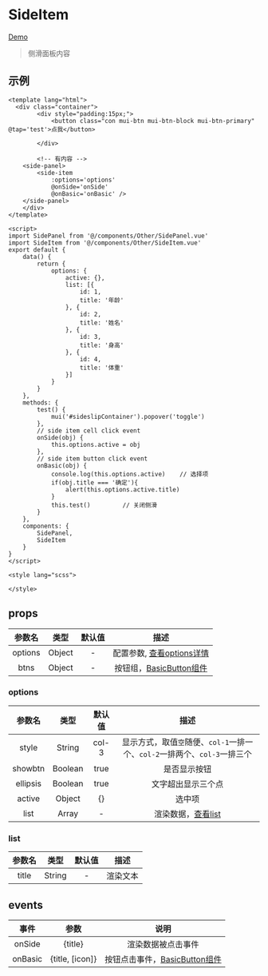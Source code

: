 # SideItem
[Demo](http://watasi.gitee.io/infozx_api/dist/#/sideItem.html)
> 侧滑面板内容

## 示例
```vue{20}
<template lang="html">
  <div class="container">
		<div style="padding:15px;">
			<button class="con mui-btn mui-btn-block mui-btn-primary" @tap='test'>点我</button>
			
		</div>
		
		<!-- 有内容 -->
  	<side-panel>
  		<side-item
  			:options='options'
  			@onSide='onSide'
  			@onBasic='onBasic' />
  	</side-panel>
	</div>
</template>

<script>
import SidePanel from '@/components/Other/SidePanel.vue'
import SideItem from '@/components/Other/SideItem.vue'
export default {
	data() {
		return {
			options: {
				active: {},
				list: [{
					id: 1,
					title: '年龄'
				}, {
					id: 2,
					title: '姓名'
				}, {
					id: 3,
					title: '身高'
				}, {
					id: 4,
					title: '体重'
				}]
			}
		}
	},
	methods: {
		test() {
			mui('#sideslipContainer').popover('toggle')
		},
		// side item cell click event
		onSide(obj) {
			this.options.active = obj
		},
		// side item button click event
		onBasic(obj) {
			console.log(this.options.active) 	// 选择项
			if(obj.title === '确定'){
				alert(this.options.active.title)
			}
			this.test() 		// 关闭侧滑
		}
	},
	components: {
		SidePanel,
		SideItem
	}
}
</script>

<style lang="scss">

</style>
```

## props
|参数名|类型|默认值|描述|
|:---:|:---:|:---:|:---:|
|options|Object|-|配置参数, [查看options详情](#options)|
|btns|Object|-|按钮组，[BasicButton组件](../button/BasicButton.html)|

### options
|参数名|类型|默认值|描述|
|:---:|:---:|:---:|:---:|
|style|String|col-3|显示方式，取值`空`随便、`col-1`一排一个、`col-2`一排两个、`col-3`一排三个|
|showbtn|Boolean|true|是否显示按钮|
|ellipsis|Boolean|true|文字超出显示三个点|
|active|Object|{}|选中项|
|list|Array|-|渲染数据，[查看list](#list)|

### list
|参数名|类型|默认值|描述|
|:---:|:---:|:---:|:---:|
|title|String|-|渲染文本|

## events
|事件|参数|说明|
|:---:|:---:|:---:|
|onSide|{title}|渲染数据被点击事件|
|onBasic|{title, [icon]}|按钮点击事件，[BasicButton组件](../button/BasicButton.html)|